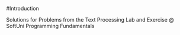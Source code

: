 #Introduction

Solutions for Problems from the Text Processing Lab and Exercise @ SoftUni Programming Fundamentals
